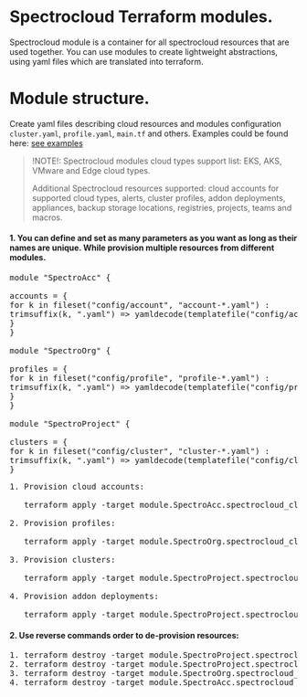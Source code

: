 # Spectrocloud Terraform modules. ####

Spectrocloud module is a container for all spectrocloud resources that are used together. 
You can use modules to create lightweight abstractions, using yaml files which are translated into terraform.

# Module structure. ####
Create yaml files describing cloud resources and modules configuration ```cluster.yaml```, ```profile.yaml```,
```main.tf``` and others. Examples could be found here: 
[see examples](https://github.com/spectrocloud/terraform-spectrocloud-modules/tree/main/examples)
>   !NOTE!: Spectrocloud modules cloud types support list: EKS, AKS, VMware and Edge cloud types.
>
> Additional Spectrocloud resources supported:
> cloud accounts for supported cloud types, alerts, cluster profiles, addon deployments, appliances, backup storage locations, registries, projects, teams and macros.
> 
> 

#### 1. You can define and set as many parameters as you want as long as their names are unique. While provision multiple resources from different modules.
<pre>
module "SpectroAcc" {

accounts = {
for k in fileset("config/account", "account-*.yaml") :
trimsuffix(k, ".yaml") => yamldecode(templatefile("config/account/${k}", local.accounts_params))
}
}

module "SpectroOrg" {

profiles = {
for k in fileset("config/profile", "profile-*.yaml") :
trimsuffix(k, ".yaml") => yamldecode(templatefile("config/profile/${k}", local.profile_params))
}
}

module "SpectroProject" {

clusters = {
for k in fileset("config/cluster", "cluster-*.yaml") :
trimsuffix(k, ".yaml") => yamldecode(templatefile("config/cluster/${k}", local.project_params))
}
</pre>

<pre>
1. Provision cloud accounts:<br>
   terraform apply -target module.SpectroAcc.spectrocloud_cloudaccount_aws.account

2. Provision profiles:<br>
   terraform apply -target module.SpectroOrg.spectrocloud_cluster_profile.profile_resource

3. Provision clusters:<br>
   terraform apply -target module.SpectroProject.spectrocloud_cluster_eks.this

4. Provision addon deployments:<br>
   terraform apply -target module.SpectroProject.spectrocloud_addon_deployment.this
</pre>

#### 2. Use reverse commands order to de-provision resources:
<pre>
1. terraform destroy -target module.SpectroProject.spectrocloud_addon_deployment.this
2. terraform destroy -target module.SpectroProject.spectrocloud_cluster_eks.this
3. terraform destroy -target module.SpectroOrg.spectrocloud_cluster_profile.profile_resource
4. terraform destroy -target module.SpectroAcc.spectrocloud_cloudaccount_aws.account
</pre>





